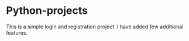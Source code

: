 # Python-projects
This is a simple login and registration project. I have added few additional features. 
